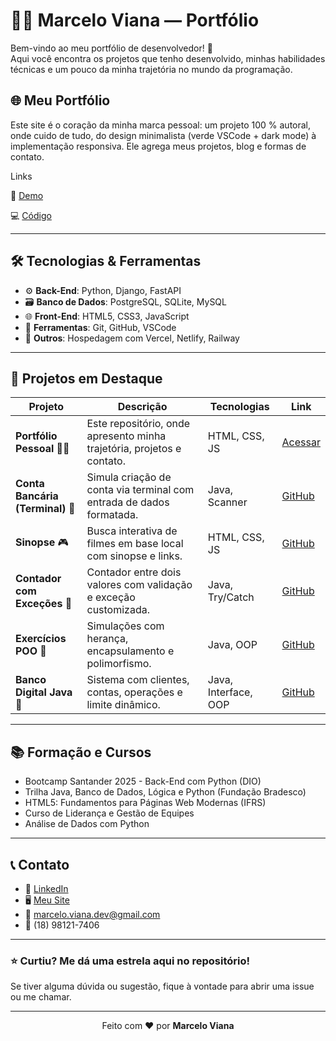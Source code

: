 # 👨‍💻 Marcelo Viana — Portfólio

Bem-vindo ao meu portfólio de desenvolvedor! 🚀  
Aqui você encontra os projetos que tenho desenvolvido, minhas habilidades técnicas e um pouco da minha trajetória no mundo da programação.

## 🌐 Meu Portfólio

Este site é o coração da minha marca pessoal: um projeto 100 % autoral, onde cuido de tudo, do design minimalista (verde VSCode + dark mode) à implementação responsiva. Ele agrega meus projetos, blog e formas de contato.

Links

🔗 [Demo](https://marceloviana.vercel.app)

💻 [Código](https://github.com/marcelosviana/portfolio)

---

## 🛠️ Tecnologias & Ferramentas

- ⚙️ **Back-End**: Python, Django, FastAPI
- 🗃️ **Banco de Dados**: PostgreSQL, SQLite, MySQL
- 🌐 **Front-End**: HTML5, CSS3, JavaScript
- 🔧 **Ferramentas**: Git, GitHub, VSCode
- 🐳 **Outros**: Hospedagem com Vercel, Netlify, Railway

---

## 💼 Projetos em Destaque

| Projeto | Descrição | Tecnologias | Link |
|--------|-----------|-------------|------|
| **Portfólio Pessoal** 🧑‍💻 | Este repositório, onde apresento minha trajetória, projetos e contato. | HTML, CSS, JS | [Acessar](https://marceloviana.vercel.app) |
| **Conta Bancária (Terminal)** 🏦 | Simula criação de conta via terminal com entrada de dados formatada. | Java, Scanner | [GitHub](https://github.com/marcelosviana/conta-terminal) |
| **Sinopse** 🎮 | Busca interativa de filmes em base local com sinopse e links. | HTML, CSS, JS | [GitHub](https://github.com/marcelosviana/sinopse) |
| **Contador com Exceções** 🔁 | Contador entre dois valores com validação e exceção customizada. | Java, Try/Catch | [GitHub](https://github.com/marcelosviana/contador) |
| **Exercícios POO** 🧹 | Simulações com herança, encapsulamento e polimorfismo. | Java, OOP | [GitHub](https://github.com/marcelosviana/orientacao-objetos) |
| **Banco Digital Java** 🏦 | Sistema com clientes, contas, operações e limite dinâmico. | Java, Interface, OOP | [GitHub](https://github.com/marcelosviana/banco-digital) |


---

## 📚 Formação e Cursos

- Bootcamp Santander 2025 - Back-End com Python (DIO)
- Trilha Java, Banco de Dados, Lógica e Python (Fundação Bradesco)
- HTML5: Fundamentos para Páginas Web Modernas (IFRS)
- Curso de Liderança e Gestão de Equipes
- Análise de Dados com Python

---

## 📞 Contato

- 💼 [LinkedIn](https://www.linkedin.com/in/marcelo-sviana/)
- 🖥️ [Meu Site](https://marceloviana.vercel.app)
- 📧 marcelo.viana.dev@gmail.com
- 📱 (18) 98121-7406

---

### ⭐ Curtiu? Me dá uma estrela aqui no repositório!  
Se tiver alguma dúvida ou sugestão, fique à vontade para abrir uma issue ou me chamar.

---

<p align="center">Feito com ❤️ por <strong>Marcelo Viana</strong></p>

